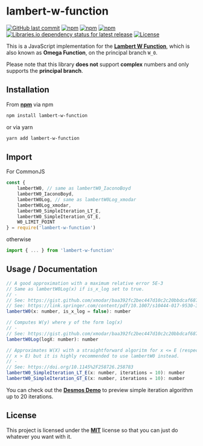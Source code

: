 # lambert-w-function

[![GitHub last commit](https://img.shields.io/github/last-commit/howion/lambert-w-function)](https://github.com/howion/lambert-w-function/commits/master)
[![npm](https://img.shields.io/npm/v/lambert-w-function)](https://www.npmjs.com/package/lambert-w-function)
[![npm](https://img.shields.io/npm/dt/lambert-w-function?label=npm%20downloads)](https://www.npmjs.com/package/lambert-w-function)
[![npm](https://img.shields.io/npm/dw/lambert-w-function?label=npm%20downloads%20weekly)](https://www.npmjs.com/package/lambert-w-function)
[![Libraries.io dependency status for latest release](https://img.shields.io/librariesio/release/npm/lambert-w-function)](https://www.npmjs.com/package/lambert-w-function)
[![License](https://img.shields.io/npm/l/lambert-w-function)](https://github.com/howion/lambert-w-function/blob/master/LICENSE)

This is a JavaScript implementation for the [**Lambert W Function**](https://en.wikipedia.org/wiki/Lambert_W_function), which is also known as **Omega Function**, on the principal branch `W_0`.

Please note that this library **does not** support **complex** numbers and only supports the **principal branch**.

## Installation

From [**npm**](https://www.npmjs.com/package/lambert-w-function) via npm

```bash
npm install lambert-w-function
```

or via yarn

```bash
yarn add lambert-w-function
```

## Import

For CommonJS

```js
const {
    lambertW0, // same as lambertW0_IaconoBoyd
    lambertW0_IaconoBoyd,
    lambertW0Log, // same as lambertW0Log_xmodar
    lambertW0Log_xmodar,
    lambertW0_SimpleIteration_LT_E,
    lambertW0_SimpleIteration_GT_E,
    W0_LIMIT_POINT
} = require('lambert-w-function')
```

otherwise

```js
import { ... } from 'lambert-w-function'
```

## Usage / Documentation

```js
// A good approximation with a maximum relative error 5E-3
// Same as lambertW0Log(x) if is_x_log set to true.
// -
// See: https://gist.github.com/xmodar/baa392fc2bec447d10c2c20bbdcaf687
// See: https://link.springer.com/content/pdf/10.1007/s10444-017-9530-3.pdf
lambertW0(x: number, is_x_log = false): number

// Computes W(y) where y of the form log(x)
// -
// See: https://gist.github.com/xmodar/baa392fc2bec447d10c2c20bbdcaf687
lambertW0Log(logX: number): number

// Approximates W(X) with a straightforward algoritm for x <= E (respectively
// x > E) but it is highly recommended to use lambertW0 instead.
// -
// See: https://doi.org/10.1145%2F258726.258783
lambertW0_SimpleIteration_LT_E(x: number, iterations = 10): number
lambertW0_SimpleIteration_GT_E(x: number, iterations = 10): number
```

You can check out the [**Desmos Demo**](https://www.desmos.com/calculator/rhbaludwth) to preview simple iteration algorithm up to 20 iterations.

## License

This project is licensed under the [**MIT**](https://github.com/howion/lambert-w-function/blob/master/LICENSE) license so that you can just do whatever you want with it.
